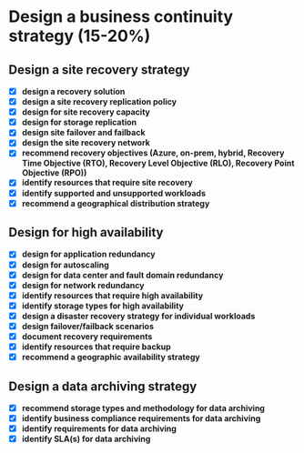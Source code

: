 # Design a business continuity strategy (15-20%)

## Design a site recovery strategy

- [x] __design a recovery solution__
- [x] __design a site recovery replication policy__
- [x] __design for site recovery capacity__
- [x] __design for storage replication__
- [x] __design site failover and failback__
- [x] __design the site recovery network__
- [x] __recommend recovery objectives (Azure, on-prem, hybrid, Recovery Time Objective (RTO), Recovery Level Objective (RLO), Recovery Point Objective (RPO))__
- [x] __identify resources that require site recovery__
- [x] __identify supported and unsupported workloads__
- [x] __recommend a geographical distribution strategy__

## Design for high availability

- [x] __design for application redundancy__
- [x] __design for autoscaling__
- [x] __design for data center and fault domain redundancy__
- [x] __design for network redundancy__
- [x] __identify resources that require high availability__
- [x] __identify storage types for high availability__
- [x] __design a disaster recovery strategy for individual workloads__
- [x] __design failover/failback scenarios__
- [x] __document recovery requirements__
- [x] __identify resources that require backup__
- [x] __recommend a geographic availability strategy__

## Design a data archiving strategy

- [x] __recommend storage types and methodology for data archiving__
- [x] __identify business compliance requirements for data archiving__
- [x] __identify requirements for data archiving__
- [x] __identify SLA(s) for data archiving__
